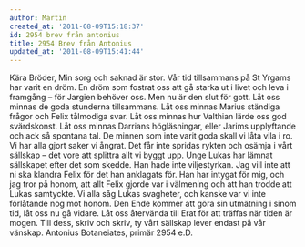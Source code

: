 ```yaml
---
author: Martin
created_at: '2011-08-09T15:18:37'
id: 2954 brev från antonius
title: 2954 Brev från Antonius
updated_at: '2011-08-09T15:41:44'
---
```

Kära Bröder, Min sorg och saknad är stor. Vår tid tillsammans på St Yrgams har varit en dröm. En dröm som fostrat oss att gå starka ut i livet och leva i framgång – för Jargien behöver oss. Men nu är den slut för gott. Låt oss minnas de goda stunderna tillsammans. Låt oss minnas Marius ständiga frågor och Felix tålmodiga svar. Låt oss minnas hur Valthian lärde oss god svärdskonst. Låt oss minnas Darrians högläsningar, eller Jarims upplyftande och ack så spontana tal. De minnen som inte varit goda skall vi låta vila i ro. Vi har alla gjort saker vi ångrat. Det får inte spridas rykten och osämja i vårt sällskap – det vore att splittra allt vi byggt upp. Unge Lukas har lämnat sällskapet efter det som skedde. Han hade inte viljestyrkan. Jag vill inte att ni ska klandra Felix för det han anklagats för. Han har intygat för mig, och jag tror på honom, att allt Felix gjorde var i välmening och att han trodde att Lukas samtyckte. Vi alla såg Lukas svagheter, och kanske var vi inte förlåtande nog mot honom. Den Ende kommer att göra sin utmätning i sinom tid, låt oss nu gå vidare. Låt oss återvända till Erat för att träffas när tiden är mogen. Till dess, skriv och skriv, ty vårt sällskap lever endast på vår vänskap. Antonius Botaneiates, primär 2954 e.D.